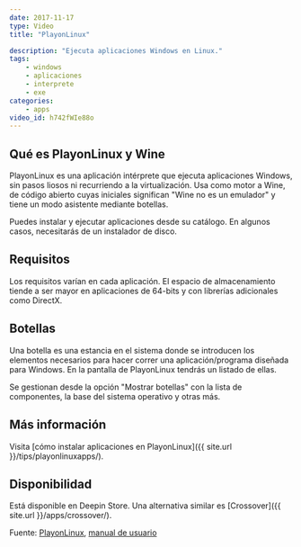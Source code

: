 ```yaml
---
date: 2017-11-17
type: Video
title: "PlayonLinux"

description: "Ejecuta aplicaciones Windows en Linux."
tags:
    - windows
    - aplicaciones
    - interprete
    - exe
categories:
    - apps
video_id: h742fWIe88o
---
```


## Qué es PlayonLinux y Wine

PlayonLinux es una aplicación intérprete que ejecuta aplicaciones Windows, sin pasos liosos ni recurriendo a la virtualización. Usa como motor a Wine, de código abierto cuyas iniciales significan "Wine no es un emulador" y tiene un modo asistente mediante botellas.

Puedes instalar y ejecutar aplicaciones desde su catálogo. En algunos casos, necesitarás de un instalador de disco.

## Requisitos

Los requisitos varían en cada aplicación. El espacio de almacenamiento tiende a ser mayor en aplicaciones de 64-bits y con librerías adicionales como DirectX.

## Botellas

Una botella es una estancia en el sistema donde se introducen los elementos necesarios para hacer correr una aplicación/programa diseñada para Windows. En la pantalla de PlayonLinux tendrás un listado de ellas.

Se gestionan desde la opción "Mostrar botellas" con la lista de componentes, la base del sistema operativo y otras más.

## Más información

Visita [cómo instalar aplicaciones en PlayonLinux]({{ site.url }}/tips/playonlinuxapps/).

## Disponibilidad

Está disponible en Deepin Store. Una alternativa similar es [Crossover]({{ site.url }}/apps/crossover/).

Fuente: [PlayonLinux](https://www.playonlinux.com/en/), [manual de usuario](https://www.codeweavers.com/support/docs/crossover-pro/officesetup)
